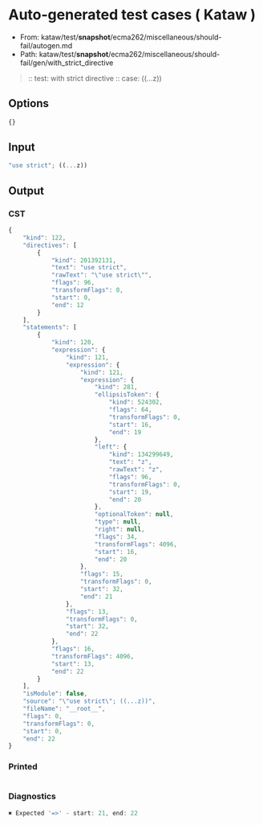 # Auto-generated test cases ( Kataw )
- From: kataw/test/__snapshot__/ecma262/miscellaneous/should-fail/autogen.md
- Path: kataw/test/__snapshot__/ecma262/miscellaneous/should-fail/gen/with_strict_directive
> :: test: with strict directive
> :: case: ((...z))
## Options

`````js
{}
`````
## Input

`````js
"use strict"; ((...z))
`````
## Output

### CST

```javascript
{
    "kind": 122,
    "directives": [
        {
            "kind": 201392131,
            "text": "use strict",
            "rawText": "\"use strict\"",
            "flags": 96,
            "transformFlags": 0,
            "start": 0,
            "end": 12
        }
    ],
    "statements": [
        {
            "kind": 120,
            "expression": {
                "kind": 121,
                "expression": {
                    "kind": 121,
                    "expression": {
                        "kind": 281,
                        "ellipsisToken": {
                            "kind": 524302,
                            "flags": 64,
                            "transformFlags": 0,
                            "start": 16,
                            "end": 19
                        },
                        "left": {
                            "kind": 134299649,
                            "text": "z",
                            "rawText": "z",
                            "flags": 96,
                            "transformFlags": 0,
                            "start": 19,
                            "end": 20
                        },
                        "optionalToken": null,
                        "type": null,
                        "right": null,
                        "flags": 34,
                        "transformFlags": 4096,
                        "start": 16,
                        "end": 20
                    },
                    "flags": 15,
                    "transformFlags": 0,
                    "start": 32,
                    "end": 21
                },
                "flags": 13,
                "transformFlags": 0,
                "start": 32,
                "end": 22
            },
            "flags": 16,
            "transformFlags": 4096,
            "start": 13,
            "end": 22
        }
    ],
    "isModule": false,
    "source": "\"use strict\"; ((...z))",
    "fileName": "__root__",
    "flags": 0,
    "transformFlags": 0,
    "start": 0,
    "end": 22
}
```

### Printed

```javascript

```

### Diagnostics

```javascript
✖ Expected '=>' - start: 21, end: 22

```

